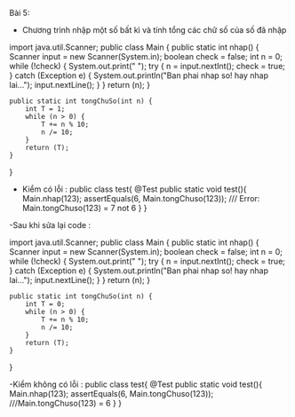 Bài 5:
- Chương trình nhập một số bất kì và tính tổng các chữ số của số đã nhập 

import java.util.Scanner;
public class Main {
    public static int nhap() {
        Scanner input = new Scanner(System.in);
        boolean check = false;
        int n = 0;
        while (!check) {
            System.out.print(" ");
            try {
                n = input.nextInt();
                check = true;
            } catch (Exception e) {
                System.out.println("Ban phai nhap so! hay nhap lai...");
                input.nextLine();
            }
        }
        return (n);
    }

    public static int tongChuSo(int n) {
        int T = 1;
        while (n > 0) {
            T += n % 10;
            n /= 10;
        }
        return (T);
    }
}

- Kiểm có lỗi :
public class test{
  @Test
  public static void test(){
    Main.nhap(123);
    assertEquals(6, Main.tongChuso(123));
    /// Error: Main.tongChuso(123) = 7 not 6
  }
}  

-Sau khi sửa lại code :

import java.util.Scanner;
public class Main {
    public static int nhap() {
        Scanner input = new Scanner(System.in);
        boolean check = false;
        int n = 0;
        while (!check) {
            System.out.print(" ");
            try {
                n = input.nextInt();
                check = true;
            } catch (Exception e) {
                System.out.println("Ban phai nhap so! hay nhap lai...");
                input.nextLine();
            }
        }
        return (n);
    }

    public static int tongChuSo(int n) {
        int T = 0;
        while (n > 0) {
            T += n % 10;
            n /= 10;
        }
        return (T);
    }
}

-Kiểm không có lỗi :
public class test{
  @Test
  public static void test(){
    Main.nhap(123);
    assertEquals(6, Main.tongChuso(123));
    ///Main.tongChuso(123) = 6
  }
}  
